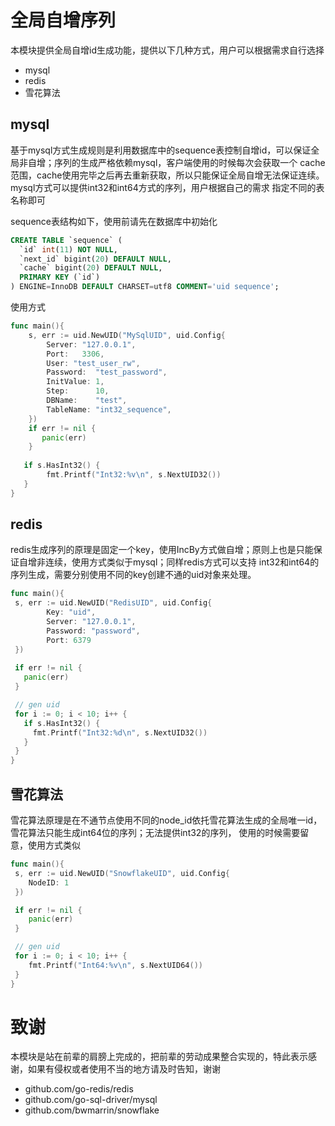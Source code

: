 # 全局自增序列

本模块提供全局自增id生成功能，提供以下几种方式，用户可以根据需求自行选择
* mysql
* redis
* 雪花算法

## mysql
基于mysql方式生成规则是利用数据库中的sequence表控制自增id，可以保证全局非自增；序列的生成严格依赖mysql，客户端使用的时候每次会获取一个
cache范围，cache使用完毕之后再去重新获取，所以只能保证全局自增无法保证连续。mysql方式可以提供int32和int64方式的序列，用户根据自己的需求
指定不同的表名称即可

sequence表结构如下，使用前请先在数据库中初始化
```sql
CREATE TABLE `sequence` (
  `id` int(11) NOT NULL,
  `next_id` bigint(20) DEFAULT NULL,
  `cache` bigint(20) DEFAULT NULL,
  PRIMARY KEY (`id`)
) ENGINE=InnoDB DEFAULT CHARSET=utf8 COMMENT='uid sequence';
```

使用方式
```go
func main(){
    s, err := uid.NewUID("MySqlUID", uid.Config{
        Server: "127.0.0.1",
        Port:   3306, 
        User: "test_user_rw",
        Password:  "test_password",
        InitValue: 1,
        Step:      10,
        DBName:    "test",
        TableName: "int32_sequence",
    })
    if err != nil {
       panic(err)
    }
  
   if s.HasInt32() {
        fmt.Printf("Int32:%v\n", s.NextUID32())
   }   
}

```
## redis
redis生成序列的原理是固定一个key，使用IncBy方式做自增；原则上也是只能保证自增非连续，使用方式类似于mysql；同样redis方式可以支持
int32和int64的序列生成，需要分别使用不同的key创建不通的uid对象来处理。
```go
func main(){
 s, err := uid.NewUID("RedisUID", uid.Config{
    	Key: "uid", 
        Server: "127.0.0.1", 
        Password: "password",
        Port: 6379
 })
    
 if err != nil {
   panic(err)
 }

 // gen uid
 for i := 0; i < 10; i++ {
   if s.HasInt32() {
     fmt.Printf("Int32:%d\n", s.NextUID32())
   }
 }
}
```

## 雪花算法
雪花算法原理是在不通节点使用不同的node_id依托雪花算法生成的全局唯一id，雪花算法只能生成int64位的序列；无法提供int32的序列，
使用的时候需要留意，使用方式类似
```go
func main(){
 s, err := uid.NewUID("SnowflakeUID", uid.Config{
    NodeID: 1
 })

 if err != nil {
    panic(err)
 }

 // gen uid
 for i := 0; i < 10; i++ {
    fmt.Printf("Int64:%v\n", s.NextUID64())
 }
}
```

# 致谢
本模块是站在前辈的肩膀上完成的，把前辈的劳动成果整合实现的，特此表示感谢，如果有侵权或者使用不当的地方请及时告知，谢谢
* github.com/go-redis/redis
* github.com/go-sql-driver/mysql
* github.com/bwmarrin/snowflake
